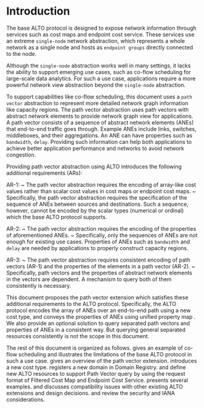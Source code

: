 # Introduction #

The base ALTO protocol [](#RFC7285) is designed to expose network information
through services such as cost maps and endpoint cost service. These services use
an extreme `single-node` network abstraction, which represents a whole
network as a single node and hosts as `endpoint groups` directly connected
to the node.

Although the `single-node` abstraction works well in many settings,
it lacks the ability to support emerging use cases, such as
co-flow scheduling for large-scale data analytics. For such a use case, applications 
require a more powerful network view abstraction beyond the `single-node` abstraction.

To support capabilities like co-flow scheduling, this document uses a `path
vector` abstraction to represent more detailed network graph information like
capacity regions. The path vector abstraction uses path vectors with abstract
network elements to provide network graph view for applications. A path vector
consists of a sequence of abstract network elements (ANEs) that end-to-end
traffic goes through. Example ANEs include links, switches, middleboxes, and their
aggregations. An ANE can have properties such as `bandwidth`, `delay`. Providing 
such information can help both applications to achieve better
application performance and networks to avoid network congestion.
<!--to provide information on the shared bottlenecks of multiple flows.-->

Providing path vector abstraction using ALTO introduces the following additional
requirements (ARs):

AR-1:
~ The path vector abstraction requires the encoding of array-like cost
values rather than scalar cost values in cost maps or endpoint cost maps.
~ Specifically, the path vector abstraction requires the specification of the 
sequence of ANEs between sources and destinations. Such a sequence, however,
cannot be encoded by the scalar types (numerical or ordinal) which
the base ALTO protocol supports. 

<!--A path vector exposes the abstract network elements (e.g., links, switches, middleboxes and their aggregations) that end-to-end traffic goes through, allowing applications to discover the correlations of traffic with different source/destination endpoints. The properties can be `bandwidth` for links and `delay` between neighboring switches. These information may help the application avoid network congestion, achieving better application performance.-->

AR-2:
~ The path vector abstraction requires the encoding of the properties of aforementioned ANEs.
~ Specifically, only the sequences of ANEs are not enough for existing use cases. Properties 
of ANEs such as `bandwidth` and `delay` are needed by
applications to properly construct capacity regions.

<!-- ~ Unified property map [](#I-D.ietf-alto-unified-props-new) defines an extensible schema to provide properties of general entities; it cannot -->
<!-- convey properties of abstract network elements. A new ALTO domain needs to be -->
<!-- registered so that unified property map can encode properties of abstract -->
<!-- network elements. -->

AR-3:
~ The path vector abstraction requires consistent encoding of path vectors (AR-1) and the 
properties of the elements in a path vector (AR-2).
~ Specifically, path vectors and the properties of abstract network elements in the vectors are dependent. A mechanism to query both of them consistently is necessary.

<!-- - Encapsulating multiple map messages in a single response: Sending multiple queries to get path vectors and properties of abstract network elements introduce additional communication overhead.  A mechanism to provide multiple map messages in a single session is necessary. -->

This document proposes the path vector extension which satisfies these
additional requirements to the ALTO protocol. Specifically, the ALTO protocol
encodes the array of ANEs over an end-to-end path using a new cost type, and
conveys the properties of ANEs using unified property map
[](#I-D.ietf-alto-unified-props-new). We also provide an optional solution to
query separated path vectors and properties of ANEs in a consistent way. But
querying general separated resources consistently is not the scope in this
document.

<!--To replace: This document introduces a new cost type to encode abstract network elements along an end-to-end path and optionally conveys their properties.-->

<!-- specifies how to encode the shared bottlenecks in a network for a given set of flows with many design details driven by effectiveness, performance and backward compatibility considerations. -->

<!-- The second functionality for simple cost types, such as those introduced in the base protocol, is already addressed in a recent extension, e.g. [](#RFC8189). However, the path-vector extension in this document has introduced a new cost type which complicates the situation. Thus, the multiple cost encapsulation SHOULD still be taken into consideration. -->

<!-- The key changes are: the new cost type, with associated metric and mode and the kind of values provided for this metric (ii)the possibility of receiving responses with composite information on path costs, insight on abstracted path elements and their properties. -->

<!-- TODO: Don't forget to update the organization -->

The rest of this document is organized as follows. [](#SecMF) gives an example
of co-flow scheduling and illustrates the limitations of the base ALTO protocol
in such a use case. [](#SecOverview) gives an overview of the path vector
extension. [](#SecCostType) introduces a new cost type. [](#SecANEDomain)
registers a new domain in Domain Registry. [](#SecMultiFCM) and [](#SecMultiECS)
define new ALTO resources to support Path Vector query by using the request
format of Filtered Cost Map and Endpoint Cost Service. [](#SecExample) presents
several examples. [](#SecComp) and [](#SecDisc) discusses compatibility issues
with other existing ALTO extensions and design decisions. [](#SecSCons) and
[](#SecIANA) review the security and IANA considerations.

<!-- [](#SecMultiService) defines a new service to encode multiple map messages
in a single response. -->
